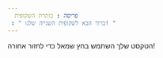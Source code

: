 ```yaml
---
  פריסה : כותרת השקופית
 : " ברוך הבא לשקופית השנייה שלנו! "
---
```

הטקסט שלך 
השתמש בחץ שמאל כדי לחזור אחורה!
